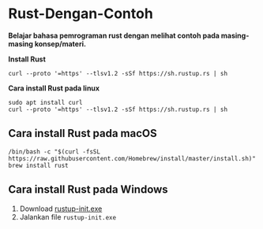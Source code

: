 # Rust-Dengan-Contoh
**Belajar bahasa pemrograman rust dengan melihat contoh pada masing-masing konsep/materi.**

**Install Rust** 

```
curl --proto '=https' --tlsv1.2 -sSf https://sh.rustup.rs | sh
```

**Cara install Rust pada linux**

```
sudo apt install curl
curl --proto '=https' --tlsv1.2 -sSf https://sh.rustup.rs | sh
```

## Cara install Rust pada macOS

```
/bin/bash -c "$(curl -fsSL https://raw.githubusercontent.com/Homebrew/install/master/install.sh)"
brew install rust
```

## Cara install Rust pada Windows

1. Download [rustup-init.exe](https://win.rustup.rs/x86_64)
2. Jalankan file `rustup-init.exe`
